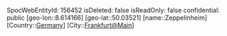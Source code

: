 ﻿---
location: [50.03521,8.614166]
type: Station
tags:
- geo/Station

---
SpocWebEntityId: 156452
isDeleted: false
isReadOnly: false
confidential: public
[geo-lon::8.614166]
[geo-lat::50.03521]
[name::Zeppelinheim]
[Country::[Germany](geo/Continent/Europe/Germany.md)]
[City::[Frankfurt@Main](geo/Continent/Europe/Germany/Hessen/Frankfurt@Main.md)]

